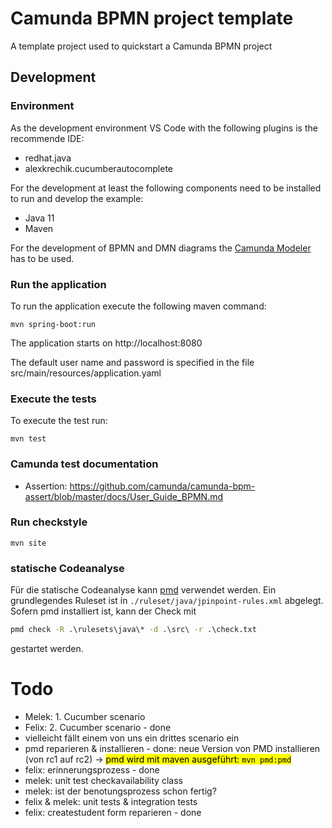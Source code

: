 # Camunda BPMN project template

A template project used to quickstart a Camunda BPMN project

## Development

### Environment

As the development environment VS Code with the following plugins is the recommende IDE:

* redhat.java
* alexkrechik.cucumberautocomplete

For the development at least the following components need to be installed to run and develop the example:

* Java 11
* Maven

For the development of BPMN and DMN diagrams the [Camunda Modeler](https://camunda.com/de/download/modeler/) has to be used.

### Run the application

To run the application execute the following maven command:

```
mvn spring-boot:run
```

The application starts on http://localhost:8080

The default user name and password is specified in the file src/main/resources/application.yaml

### Execute the tests

To execute the test run:

```
mvn test
```

### Camunda test documentation
* Assertion: https://github.com/camunda/camunda-bpm-assert/blob/master/docs/User_Guide_BPMN.md

### Run checkstyle

```
mvn site
```

### statische Codeanalyse

Für die statische Codeanalyse kann [pmd](https://pmd.github.io/) verwendet werden. Ein grundlegendes Ruleset ist in `./ruleset/java/jpinpoint-rules.xml` abgelegt. Sofern pmd installiert ist, kann der Check mit

```cmd
pmd check -R .\rulesets\java\* -d .\src\ -r .\check.txt
```

gestartet werden.

# Todo

- Melek: 1. Cucumber scenario
- Felix: 2. Cucumber scenario - done
- vielleicht fällt einem von uns ein drittes scenario ein
- pmd reparieren & installieren - done: neue Version von PMD installieren (von rc1 auf rc2) -> <mark>pmd wird mit maven ausgeführt: `mvn pmd:pmd`</mark>
- felix: erinnerungsprozess - done
- melek: unit test checkavailability class
- melek: ist der benotungsprozess schon fertig?
- felix & melek: unit tests & integration tests
- felix: createstudent form reparieren - done